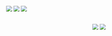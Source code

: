 <img src="https://img.shields.io/github/commit-activity/y/CartimDraluc/Cartimpedia"> <img src="https://img.shields.io/github/issues-closed/CartimDraluc/Cartimpedia.svg"> <img src="https://img.shields.io/github/issues/CartimDraluc/Cartimpedia.svg">
<br>
<p align=center>
<!--img src="https://github-readme-stats.vercel.app/api?username=CartimDraluc&theme=blue-green"> 
<img src="https://github-readme-streak-stats.herokuapp.com/?user=CartimDraluc&theme=blue-green"> <br>
<img src="https://github-profile-trophy.vercel.app/?username=CartimDraluc"><br>
<img src="https://github-readme-stats.vercel.app/api/top-langs/?username=CartimDraluc&theme=blue-green"-->
<br>
<img src="https://readme-jokes.vercel.app/api"> <img src="https://readme-jokes.vercel.app/api">
</p>
